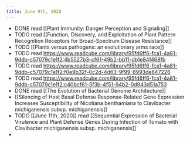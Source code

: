 ```yaml
---
title: June 9th, 2020
---
```


- DONE  read [[Plant Immunity: Danger Perception and Signaling]]
- TODO read [[Function, Discovery, and Exploitation of Plant Pattern Recognition Receptors for Broad-Spectrum Disease Resistance]]
- TODO [[Plants versus pathogens: an evolutionary arms race]]
- TODO  read  https://www.readcube.com/library/95fd6ff6-fca1-4a81-9ddb-c57079c1e1f2:4b5527b3-cf61-49b2-bb11-db1e84f468fb
- TODO read https://www.readcube.com/library/95fd6ff6-fca1-4a81-9ddb-c57079c1e1f2:f0e9b32f-0c2d-4d63-9f99-8993de847226
- TODO read https://www.readcube.com/library/95fd6ff6-fca1-4a81-9ddb-c57079c1e1f2:c40bcf61-5f3b-4f51-94b2-0d943d51a753
- DONE read [[The Evolution of Bacterial Genome Architecture]]
- [[Silencing of Host Basal Defense Response-Related Gene Expression Increases Susceptibility of Nicotiana benthamiana to Clavibacter michiganensis subsp. michiganensis]]
- TODO [[June 11th, 2020]] read [[Sequential Expression of Bacterial Virulence and Plant Defense Genes During Infection of Tomato with Clavibacter michiganensis subsp. michiganensis]]
-